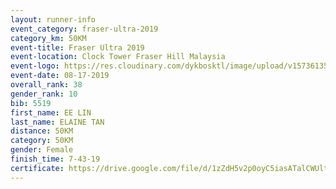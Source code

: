 ```yaml
---
layout: runner-info 
event_category: fraser-ultra-2019 
category_km: 50KM 
event-title: Fraser Ultra 2019 
event-location: Clock Tower Fraser Hill Malaysia 
event-logo: https://res.cloudinary.com/dykbosktl/image/upload/v1573613535/Logo/logo_mfst7w.jpg
event-date: 08-17-2019 
overall_rank: 38
gender_rank: 10
bib: 5519
first_name: EE LIN
last_name: ELAINE TAN
distance: 50KM
category: 50KM
gender: Female
finish_time: 7-43-19
certificate: https://drive.google.com/file/d/1zZdH5v2p0oyC5iasATalCWUlthw5WVAA/view?usp=sharing
---
```

